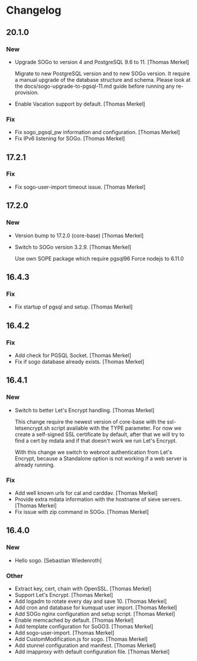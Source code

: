 # Changelog

## 20.1.0

### New

* Upgrade SOGo to version 4 and PostgreSQL 9.6 to 11. [Thomas Merkel]

  Migrate to new PostgreSQL version and to new SOGo version. It require a
  manual upgrade of the database structure and schema. Please look at the
  docs/sogo-upgrade-to-pgsql-11.md guide before running any re-provision.

* Enable Vacation support by default. [Thomas Merkel]

### Fix

* Fix sogo_pgsql_pw information and configuration. [Thomas Merkel]
* Fix IPv6 listening for SOGo. [Thomas Merkel]

## 17.2.1

### Fix

- Fix sogo-user-import timeout issue. [Thomas Merkel]

## 17.2.0

### New

- Version bump to 17.2.0 (core-base) [Thomas Merkel]
- Switch to SOGo version 3.2.9. [Thomas Merkel]

  Use own SOPE package which require pgsql96
  Force nodejs to 6.11.0

## 16.4.3

### Fix

* Fix startup of pgsql and setup. [Thomas Merkel]

## 16.4.2

### Fix

* Add check for PGSQL Socket. [Thomas Merkel]
* Fix if sogo database already exists. [Thomas Merkel]

## 16.4.1

### New

* Switch to better Let&#x27;s Encrypt handling. [Thomas Merkel]

  This change require the newest version of core-base with the ssl-letsencrypt.sh script available with the TYPE parameter. For now we create a self-signed SSL certificate by default, after that we will try to find a cert by mdata and if that doesn&#x27;t work we run Let&#x27;s Encrypt.

  With this change we switch to webroot authentication from Let&#x27;s Encrypt, because a Standalone option is not working if a web server is already running.

### Fix

* Add well known urls for cal and carddav. [Thomas Merkel]
* Provide extra mdata information with the hostname of sieve servers. [Thomas Merkel]
* Fix issue with zip command in SOGo. [Thomas Merkel]

## 16.4.0

### New

* Hello sogo. [Sebastian Wiedenroth]

### Other

* Extract key, cert, chain with OpenSSL. [Thomas Merkel]
* Support Let&#x27;s Encrypt. [Thomas Merkel]
* Add logadm to rotate every day and save 10. [Thomas Merkel]
* Add cron and database for kumquat user import. [Thomas Merkel]
* Add SOGo nginx configuration and setup script. [Thomas Merkel]
* Enable memcached by default. [Thomas Merkel]
* Add template configuration for SoGO3. [Thomas Merkel]
* Add sogo-user-import. [Thomas Merkel]
* Add CustomModification.js for sogo. [Thomas Merkel]
* Add stunnel configuration and manifest. [Thomas Merkel]
* Add imapproxy with default configuration file. [Thomas Merkel]

